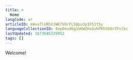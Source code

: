 ```yaml
---
title: >
  Home
langCode: ar
articleID: kWvaTlURhVJWK7V8rFL50pu3p1FS1t5y
languageCollectionID: 4xpOeu4Kg3aKWZHxGvkPKhVb8nTPxlhc
lastUpdated: 1673685329952
tags: []
---
```


Welcome!